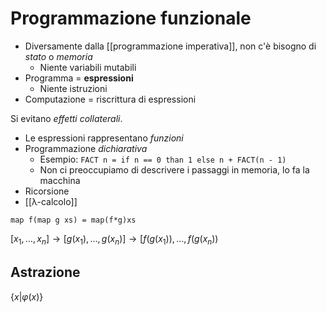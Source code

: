# Programmazione funzionale

- Diversamente dalla [[programmazione imperativa]], non c'è bisogno di *stato* o *memoria*
	- Niente variabili mutabili
- Programma = **espressioni**
	- Niente istruzioni
- Computazione = riscrittura di espressioni

Si evitano *effetti collaterali*.

- Le espressioni rappresentano *funzioni*
- Programmazione *dichiarativa*
	- Esempio: `FACT n = if n == 0 than 1 else n + FACT(n - 1)`
	- Non ci preoccupiamo di descrivere i passaggi in memoria, lo fa la macchina
- Ricorsione
- [[λ-calcolo]]

`map f(map g xs) = map(f*g)xs`

$[x_1,…,x_n] \rightarrow [g(x_1),…,g(x_n)] \rightarrow [f(g(x_1)),…,f(g(x_n))$

## Astrazione

$\{x|\varphi (x)\}$
